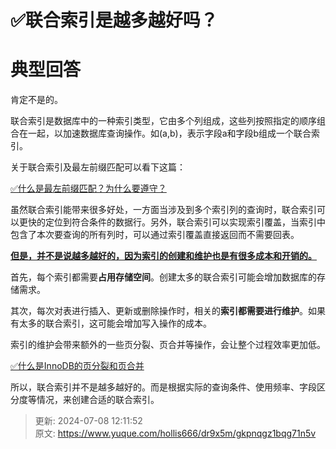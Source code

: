 # ✅联合索引是越多越好吗？

# 典型回答


肯定不是的。



联合索引是数据库中的一种索引类型，它由多个列组成，这些列按照指定的顺序组合在一起，以加速数据库查询操作。如(a,b)，表示字段a和字段b组成一个联合索引。



关于联合索引及最左前缀匹配可以看下这篇：

[✅什么是最左前缀匹配？为什么要遵守？](https://www.yuque.com/hollis666/dr9x5m/cc9mglopp4nigg59)



虽然联合索引能带来很多好处，一方面当涉及到多个索引列的查询时，联合索引可以更快的定位到符合条件的数据行。另外，联合索引可以实现索引覆盖，当索引中包含了本次要查询的所有列时，可以通过索引覆盖直接返回而不需要回表。



**<u>但是，并不是说越多越好的，因为索引的创建和维护也是有很多成本和开销的。</u>**



首先，每个索引都需要**占用存储空间**。创建太多的联合索引可能会增加数据库的存储需求。



其次，每次对表进行插入、更新或删除操作时，相关的**索引都需要进行维护**。如果有太多的联合索引，这可能会增加写入操作的成本。



索引的维护会带来额外的一些页分裂、页合并等操作，会让整个过程效率更加低。



[✅什么是InnoDB的页分裂和页合并](https://www.yuque.com/hollis666/dr9x5m/lq17kh7gaf8ayipw)



所以，联合索引并不是越多越好的。而是根据实际的查询条件、使用频率、字段区分度等情况，来创建合适的联合索引。



> 更新: 2024-07-08 12:11:52  
> 原文: <https://www.yuque.com/hollis666/dr9x5m/gkpnqgz1bqg71n5v>